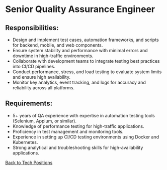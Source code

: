 # Senior Quality Assurance Engineer

## Responsibilities:

* Design and implement test cases, automation frameworks, and scripts for backend, mobile, and web components.
* Ensure system stability and performance with minimal errors and downtime in high-traffic environments.
* Collaborate with development teams to integrate testing best practices into CI/CD pipelines.
* Conduct performance, stress, and load testing to evaluate system limits and ensure high availability.
* Monitor key analytics, event tracking, and logs for accuracy and reliability across all platforms.

## Requirements:

* 5+ years of QA experience with expertise in automation testing tools (Selenium, Appium, or similar).
* Knowledge of performance testing for high-traffic applications.
* Proficiency in test management and monitoring tools.
* Experience in setting up CI/CD testing environments using Docker and Kubernetes.
* Strong analytical and troubleshooting skills for high-availability applications.

[Back to Tech Positions](tech-job-description.md)